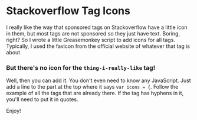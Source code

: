 # Stackoverflow Tag Icons

I really like the way that sponsored tags on Stackoverflow have a little icon 
in them, but most tags are not sponsored so they just have text. Boring, right?
So I wrote a little Greasemonkey script to add icons for all tags. Typically, I
used the favicon from the official website of whatever that tag is about.

### But there's no icon for the `thing-i-really-like` tag!

Well, then you can add it. You don't even need to know any JavaScript. Just add
a line to the part at the top where it says `var icons = {`. Follow the example of
all the tags that are already there. If the tag has hyphens in it, you'll need to put it in quotes.

Enjoy!
